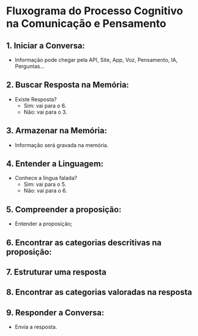 # Fluxograma do Processo Cognitivo na Comunicação e Pensamento

## 1. **Iniciar a Conversa:**

- Informação pode chegar pela API, Site, App, Voz, Pensamento, IA, Perguntas...

## 2. **Buscar Resposta na Memória:**

- Existe Resposta?
  - Sim: vai para o 6.
  - Não: vai para o 3.

## 3. **Armazenar na Memória:**

- Informação será gravada na memória.

## 4. **Entender a Linguagem:**

- Conhece a língua falada?
  - Sim: vai para o 5.
  - Não: vai para o 6.

## 5. **Compreender a proposição:**

- Entender a proposição;

## 6. **Encontrar as categorias descritivas na proposição:**

## 7. **Estruturar uma resposta**

## 8. **Encontrar as categorias valoradas na resposta**

## 9. **Responder a Conversa:**

- Envia a resposta.
